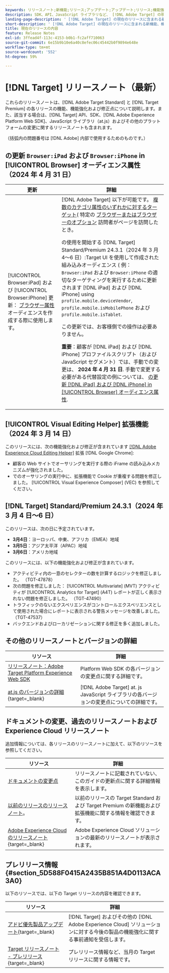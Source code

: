 ```yaml
---
keywords: リリースノート;新機能;リリース;アップデート;アップデート;リリース;機能強化;機能強化;修正;バグ修正;アップデート
description: SDK、API、JavaScript ライブラリなど、 [!DNL Adobe Target] の現在のリリースに含まれている新機能、機能強化および修正について説明します。
landing-page-description: ' [!DNL Adobe Target] の現在のリリースに含まれる新機能、機能強化、修正点について説明します。'
short-description: ' [!DNL Adobe Target] の現在のリリースに含まれる新機能、機能強化、修正点について説明します。'
title: 現在のリリースの内容
feature: Release Notes
exl-id: 3ffead4f-113c-4153-b0b1-fc2aff710063
source-git-commit: 6e15b9b10e6a40c8efec06c45442b0f9894e648e
workflow-type: tm+mt
source-wordcount: '552'
ht-degree: 59%

---
```


# [!DNL Target] リリースノート（最新）

これらのリリースノートは、[!DNL Adobe Target Standard] と [!DNL Target Premium] の各リリースの機能、機能強化および修正点について説明します。また、該当する場合は、[!DNL Target] API、SDK、[!DNL Adobe Experience Platform Web SDK]、JavaScript ライブラリ（at.js）およびその他のプラットフォームの変更に関するリリースノートも含まれます。

（括弧内の問題番号は [!DNL Adobe] 内部で使用するためのものです。）

## の更新 `Browser:iPad` および `Browser:iPhone` in [!UICONTROL Browser] オーディエンス属性（2024 年 4 月 31 日）

| 更新 | 詳細 |
|--- |--- |
| [!UICONTROL Browser:iPad] および [!UICONTROL Browser:iPhone] 更新： [ブラウザー属性](/help/main/c-target/c-audiences/c-target-rules/browser.md) オーディエンスを作成する際に使用します。 | [!DNL Adobe Target] 以下が可能です。 [複数のカテゴリ属性のいずれかに対するターゲット](/help/main/c-target/c-audiences/c-target-rules/target-rules.md)( 特定の [ブラウザーまたはブラウザーのオプション](/help/main/c-target/c-audiences/c-target-rules/browser.md) 訪問者がページを訪問したとき。<P>の使用を開始する [!DNL Target] Standard/Premium 24.3.1（2024 年 3 月 4～6 日）:Target UI を使用して作成された組み込みオーディエンス ( 例： `Browser:iPad` および `Browser:iPhone` の適切なターゲティングを実行するために更新されます [!DNL iPad] および [!DNL iPhone] using `profile.mobile.deviceVendor`, `profile.mobile.isMobilePhone` および `profile.mobile.isTablet`.<P>この更新では、お客様側での操作は必要ありません。<p><B>重要</b>：顧客が [!DNL iPad] および [!DNL iPhone] プロファイルスクリプト（および JavaScript セグメント）では、手動での変更は、 **2024 年 4 月 31 日**. 手動で変更する必要がある代替設定の例については、 [の更新 [!DNL iPad] および [!DNL iPhone] in [!UICONTROL Browser] オーディエンス属性](/help/main/c-target/c-audiences/c-target-rules/browser.md#updates). |

## [!UICONTROL Visual Editing Helper] 拡張機能（2024 年 3 月 14 日）

このリリースには、次の機能強化および修正が含まれています [[!DNL Adobe Experience Cloud Editing Helper]](/help/main/c-experiences/c-visual-experience-composer/r-troubleshoot-composer/visual-editing-helper-extension.md) 拡張 [!DNL Google Chrome]:

* 顧客の Web サイトでオーサリングを実行する際の iFrame の読み込みメカニズムが強化されました。
* でのオーサリングの実行中に、拡張機能で Cookie が重複する問題を修正しました。 [!UICONTROL Visual Experience Composer] (VEC) を参照してください。

## [!DNL Target] Standard/Premium 24.3.1（2024 年 3 月 4 日～6 日）

このリリースは、次の日に予定されています。

* **3月4日**：ヨーロッパ、中東、アフリカ（EMEA）地域
* **3月5日**：アジア太平洋（APAC）地域
* **3月6日**：アメリカ地域

このリリースには、以下の機能強化および修正が含まれています。

* アクティビティ内の一意のセレクターの数を計算するロジックを修正しました。 （TGT-47878）
* 次の問題を修正しました： [!UICONTROL Multivariate] (MVT) アクティビティが [!UICONTROL Analytics for Target] (A4T) レポートが正しく表示されない問題を修正しました。 （TGT-47490）
* トラフィックのないエクスペリエンスがコントロールエクスペリエンスとして使用された場合にレポートに表示される警告メッセージを改善しました。 （TGT-47537）
* バックエンドおよびローカリゼーションに関する修正を多く追加しました。

## その他のリリースノートとバージョンの詳細

| リソース | 詳細 |
|--- |--- |
| [リリースノート：Adobe Target Platform Experience Web SDK](https://experienceleague.adobe.com/docs/experience-platform/edge/release-notes.html?lang=ja) | Platform Web SDK の各バージョンの変更点に関する詳細です。 |
| [at.js のバージョンの詳細](https://experienceleague.adobe.com/docs/target-dev/developer/client-side/at-js-implementation/target-atjs-versions.html?lang=ja){target=_blank} | [!DNL Adobe Target] at. js JavaScript ライブラリの各バージョンの変更点についての詳細です。 |

## ドキュメントの変更、過去のリリースノートおよび Experience Cloud リリースノート

追加情報については、各リリースのリリースノートに加えて、以下のリソースを参照してください。

| リソース | 詳細 |
|--- |--- |
| [ドキュメントの変更点](/help/main/r-release-notes/doc-change.md) | リリースノートに記載されていない、このガイドの更新点に関する詳細情報を表示します。 |
| [以前のリリースのリリースノート](/help/main/r-release-notes/release-notes-for-previous-releases.md)。 | 以前のリリースの Target Standard および Target Premium の新機能および拡張機能に関する情報を確認できます。 |
| [Adobe Experience Cloud のリリースノート](https://experienceleague.adobe.com/docs/release-notes/experience-cloud/current.html?lang=ja){target=_blank} | Adobe Experience Cloud ソリューションの最新のリリースノートが表示されます。 |

## プレリリース情報 {#section_5D588F0415A2435B851A4D0113ACA3A0}

以下のリソースでは、以下の Target リリースの内容を確認できます。

| リソース | 詳細 |
|--- |--- |
| [アドビ優先製品アップデート](https://www.adobe.com/subscription/priority-product-update.html){target=_blank} | [!DNL Target] およびその他の [!DNL Adobe Experience Cloud] ソリューションに対する今後の製品の機能強化に関する事前通知を受信します。 |
| [Target リリースノート - プレリリース](/help/main/r-release-notes/target-release-notes.md){target=_blank} | プレリリース情報など、当月の Target リリースに関する情報です。 |
